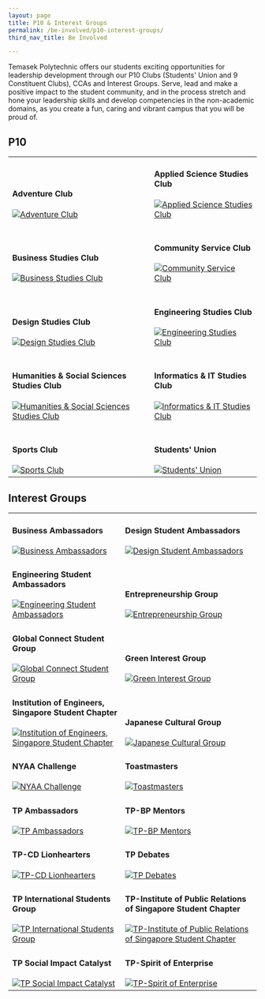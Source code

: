 ```yaml
---
layout: page
title: P10 & Interest Groups
permalink: /be-involved/p10-interest-groups/
third_nav_title: Be Involved

---
```


Temasek Polytechnic offers our students exciting opportunities for leadership development through our P10 Clubs (Students' Union and 9 Constituent Clubs), CCAs and Interest Groups. Serve, lead and make a positive impact to the student community, and in the process stretch and hone your leadership skills and develop competencies in the non-academic domains, as you create a fun, caring and vibrant campus that you will be proud of.


## P10

<div>
    <table>
        <tr>
            <td style="max-width:49%; vertical-align:bottom"><h4>Adventure Club</h4>
                <a href="{{site.baseurl}}/p10/ac/">
                    <image src="{{site.baseurl}}/images/CCA_ac.jpg" style="display:block;margin-left:auto;margin-right:auto;" alt="Adventure Club">
                    </image>
                </a>
            </td>
            <td style="max-width:49%; vertical-align:bottom"><h4>Applied Science Studies Club</h4>
                <a href="{{site.baseurl}}/p10/ascsc/">
                    <image src="{{site.baseurl}}/images/CCA_ascsc.jpg" style="display:block;margin-left:auto;margin-right:auto;" alt="Applied Science Studies Club">
                    </image>
                </a>
            </td>
        </tr>
        <tr>
            <td style="max-width:49%; vertical-align:bottom"><br><h4>Business Studies Club</h4>
                <a href="{{site.baseurl}}/p10/bsc/">
                    <image src="{{site.baseurl}}/images/CCA_bsc.jpg" style="display:block;margin-left:auto;margin-right:auto;" alt="Business Studies Club">
                    </image>
                </a>
            </td>
            <td style="max-width:49%; vertical-align:bottom"><br><h4>Community Service Club</h4>
                <a href="{{site.baseurl}}/p10/csc/">
                    <image src="{{site.baseurl}}/images/CCA_csc.jpg" style="display:block;margin-left:auto;margin-right:auto;" alt="Community Service Club">
                    </image>
                </a>
            </td>
        </tr>
        <tr>
            <td style="max-width:49%; vertical-align:bottom"><br><h4>Design Studies Club</h4>
                <a href="{{site.baseurl}}/p10/dsc/">
                    <image src="{{site.baseurl}}/images/CCA_dsc.jpg" style="display:block;margin-left:auto;margin-right:auto;" alt="Design Studies Club">
                    </image>
                </a>
            </td>
            <td style="max-width:49%; vertical-align:bottom"><br><h4>Engineering Studies Club</h4>
                <a href="{{site.baseurl}}/p10/esc/">
                    <image src="{{site.baseurl}}/images/CCA_esc.jpg" style="display:block;margin-left:auto;margin-right:auto;" alt="Engineering Studies Club">
                    </image>
                </a>
            </td>
        </tr>
        <tr>
            <td style="max-width:49%; vertical-align:bottom"><br><h4>Humanities & Social Sciences Studies Club</h4>
                <a href="{{site.baseurl}}/p10/hsssc/">
                    <image src="{{site.baseurl}}/images/CCA_hsssc.jpg" style="display:block;margin-left:auto;margin-right:auto;" alt="Humanities & Social Sciences Studies Club">
                    </image>
                </a>
            </td>
            <td style="max-width:49%; vertical-align:bottom"><br><h4>Informatics & IT Studies Club</h4>
                <a href="{{site.baseurl}}/p10/iitsc/">
                    <image src="{{site.baseurl}}/images/CCA_iitsc.jpg" style="display:block;margin-left:auto;margin-right:auto;" alt="Informatics & IT Studies Club">
                    </image>
                </a>
            </td>
        </tr>
        <tr>
            <td style="max-width:49%; vertical-align:bottom"><br><h4>Sports Club</h4>
                <a href="{{site.baseurl}}/p10/sc/">
                    <image src="{{site.baseurl}}/images/CCA_sc.jpg" style="display:block;margin-left:auto;margin-right:auto;" alt="Sports Club">
                    </image>
                </a>
            </td>
            <td style="max-width:49%; vertical-align:bottom"><br><h4>Students' Union</h4>
                <a href="{{site.baseurl}}/p10/su/">
                    <image src="{{site.baseurl}}/images/CCA_su.jpg" style="display:block;margin-left:auto;margin-right:auto;" alt="Students' Union">
                    </image>
                </a>
            </td>
        </tr>
    </table>
</div>

## Interest Groups

<div>
    <table>
        <tr>
            <td style="max-width:49%; vertical-align:bottom"><h4>Business Ambassadors</h4>
                <a href="{{site.baseurl}}/interest_groups/business_ambassadors/">
                    <image src="{{site.baseurl}}/images/CCA_business_ambassadors.jpg" style="display:block;margin-left:auto;margin-right:auto;" alt="Business Ambassadors">
                    </image>
                </a>
            </td>
            <td style="max-width:49%; vertical-align:bottom"><h4>Design Student Ambassadors</h4>
                <a href="{{site.baseurl}}/interest_groups/design_ambassadors/">
                    <image src="{{site.baseurl}}/images/CCA_design_ambassadors.jpg" style="display:block;margin-left:auto;margin-right:auto;" alt="Design Student Ambassadors">
                    </image>
                </a>
            </td>
        </tr>
        <tr>
            <td style="max-width:49%; vertical-align:bottom"><h4>Engineering Student Ambassadors</h4>
                <a href="{{site.baseurl}}/interest_groups/engineering_ambassadors/">
                    <image src="{{site.baseurl}}/images/CCA_engineering_ambassadors.jpg" style="display:block;margin-left:auto;margin-right:auto;" alt="Engineering Student Ambassadors">
                    </image>
                </a>
            </td>
            <td style="max-width:49%; vertical-align:bottom"><h4>Entrepreneurship Group</h4>
                <a href="{{site.baseurl}}/interest_groups/entrepreneurship_group/">
                    <image src="{{site.baseurl}}/images/CCA_entrepreneurship_group.jpg" style="display:block;margin-left:auto;margin-right:auto;" alt="Entrepreneurship Group">
                    </image>
                </a>
            </td>
        </tr>
        <tr>
            <td style="max-width:49%; vertical-align:bottom"><h4>Global Connect Student Group</h4>
                <a href="{{site.baseurl}}/interest_groups/global_connect_student_group/">
                    <image src="{{site.baseurl}}/images/CCA_global_connect_student_group.jpg" style="display:block;margin-left:auto;margin-right:auto;" alt="Global Connect Student Group">
                    </image>
                </a>
            </td>
            <td style="max-width:49%; vertical-align:bottom"><h4>Green Interest Group</h4>
                <a href="{{site.baseurl}}/interest_groups/green_interest_group/">
                    <image src="{{site.baseurl}}/images/CCA_green_interest_group.jpg" style="display:block;margin-left:auto;margin-right:auto;" alt="Green Interest Group">
                    </image>
                </a>
            </td>
        </tr>
        <tr>
            <td style="max-width:49%; vertical-align:bottom"><h4>Institution of Engineers, Singapore Student Chapter</h4>
                <a href="{{site.baseurl}}/interest_groups/ies_student_chapter/">
                    <image src="{{site.baseurl}}/images/CCA_ies_student_chapter.jpg" style="display:block;margin-left:auto;margin-right:auto;" alt="Institution of Engineers, Singapore Student Chapter">
                    </image>
                </a>
            </td>
            <td style="max-width:49%; vertical-align:bottom"><h4>Japanese Cultural Group</h4>
                <a href="{{site.baseurl}}/interest_groups/japanese_cultural_group/">
                    <image src="{{site.baseurl}}/images/CCA_japanese_cultural_group.jpg" style="display:block;margin-left:auto;margin-right:auto;" alt="Japanese Cultural Group">
                    </image>
                </a>
            </td>
        </tr>
        <tr>
            <td style="max-width:49%; vertical-align:bottom"><h4>NYAA Challenge</h4>
                <a href="{{site.baseurl}}/interest_groups/nyaa_challenge/">
                    <image src="{{site.baseurl}}/images/CCA_nyaa_challenge.jpg" style="display:block;margin-left:auto;margin-right:auto;" alt="NYAA Challenge">
                    </image>
                </a>
            </td>
            <td style="max-width:49%; vertical-align:bottom"><h4>Toastmasters</h4>
                <a href="{{site.baseurl}}/interest_groups/toastmasters/">
                    <image src="{{site.baseurl}}/images/CCA_toastmasters.jpg" style="display:block;margin-left:auto;margin-right:auto;" alt="Toastmasters">
                    </image>
                </a>
            </td>
        </tr>
        <tr>
            <td style="max-width:49%; vertical-align:bottom"><h4>TP Ambassadors</h4>
                <a href="{{site.baseurl}}/interest_groups/tp_ambassadors/">
                    <image src="{{site.baseurl}}/images/CCA_tp_ambassadors.jpg" style="display:block;margin-left:auto;margin-right:auto;" alt="TP Ambassadors">
                    </image>
                </a>
            </td>
            <td style="max-width:49%; vertical-align:bottom"><h4>TP-BP Mentors</h4>
                <a href="{{site.baseurl}}/interest_groups/tp_bp_mentors/">
                    <image src="{{site.baseurl}}/images/CCA_tp_bp_mentors.jpg" style="display:block;margin-left:auto;margin-right:auto;" alt="TP-BP Mentors">
                    </image>
                </a>
            </td>
        </tr>
        <tr>
            <td style="max-width:49%; vertical-align:bottom"><h4>TP-CD Lionhearters</h4>
                <a href="{{site.baseurl}}/interest_groups/tp_cd_lionhearters/">
                    <image src="{{site.baseurl}}/images/CCA_tp_cd_lionhearters.jpg" style="display:block;margin-left:auto;margin-right:auto;" alt="TP-CD Lionhearters">
                    </image>
                </a>
            </td>
            <td style="max-width:49%; vertical-align:bottom"><h4>TP Debates</h4>
                <a href="{{site.baseurl}}/interest_groups/tp_debates/">
                    <image src="{{site.baseurl}}/images/CCA_tp_debates.jpg" style="display:block;margin-left:auto;margin-right:auto;" alt="TP Debates">
                    </image>
                </a>
            </td>
        </tr>
        <tr>
            <td style="max-width:49%; vertical-align:bottom"><h4>TP International Students Group</h4>
                <a href="{{site.baseurl}}/interest_groups/tp_international_students_group/">
                    <image src="{{site.baseurl}}/images/CCA_tp_international_students_group.jpg" style="display:block;margin-left:auto;margin-right:auto;" alt="TP International Students Group">
                    </image>
                </a>
            </td>
            <td style="max-width:49%; vertical-align:bottom"><h4>TP-Institute of Public Relations of Singapore Student Chapter</h4>
                <a href="{{site.baseurl}}/interest_groups/tp_iprs_student_chapter/">
                    <image src="{{site.baseurl}}/images/CCA_tp_iprs_student_chapter.jpg" style="display:block;margin-left:auto;margin-right:auto;" alt="TP-Institute of Public Relations of Singapore Student Chapter">
                    </image>
                </a>
            </td>
        </tr>
        <tr>
            <td style="max-width:49%; vertical-align:bottom"><h4>TP Social Impact Catalyst</h4>
                <a href="{{site.baseurl}}/interest_groups/tp_social_impact_catalyst/">
                    <image src="{{site.baseurl}}/images/CCA_tp_social_impact_catalyst.jpg" style="display:block;margin-left:auto;margin-right:auto;" alt="TP Social Impact Catalyst">
                    </image>
                </a>
            </td>
            <td style="max-width:49%; vertical-align:bottom"><h4>TP-Spirit of Enterprise</h4>
                <a href="{{site.baseurl}}/interest_groups/tp_spirit_of_enterprise/">
                    <image src="{{site.baseurl}}/images/CCA_tp_spirit_of_enterprise.jpg" style="display:block;margin-left:auto;margin-right:auto;" alt="TP-Spirit of Enterprise">
                    </image>
                </a>
            </td>
        </tr>
    </table>
</div>